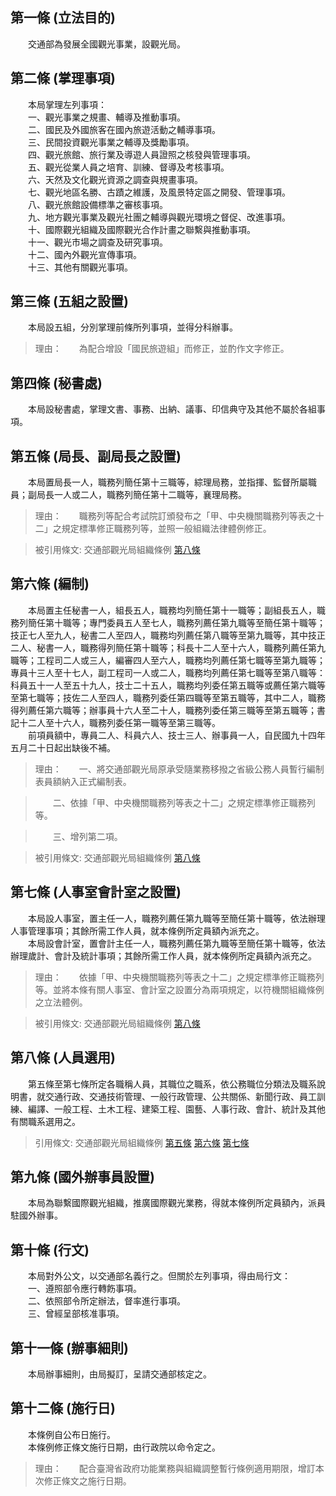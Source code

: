 第一條 (立法目的)
-----------------
　　交通部為發展全國觀光事業，設觀光局。  


第二條 (掌理事項)
-----------------
　　本局掌理左列事項：  
　　一、觀光事業之規畫、輔導及推動事項。  
　　二、國民及外國旅客在國內旅遊活動之輔導事項。  
　　三、民間投資觀光事業之輔導及獎勵事項。  
　　四、觀光旅館、旅行業及導遊人員證照之核發與管理事項。  
　　五、觀光從業人員之培育、訓練、督導及考核事項。  
　　六、天然及文化觀光資源之調查與規畫事項。  
　　七、觀光地區名勝、古蹟之維護，及風景特定區之開發、管理事項。  
　　八、觀光旅館設備標準之審核事項。  
　　九、地方觀光事業及觀光社團之輔導與觀光環境之督促、改進事項。  
　　十、國際觀光組織及國際觀光合作計畫之聯繫與推動事項。  
　　十一、觀光市場之調查及研究事項。  
　　十二、國內外觀光宣傳事項。  
　　十三、其他有關觀光事項。  


第三條 (五組之設置)
-------------------
　　本局設五組，分別掌理前條所列事項，並得分科辦事。  
> 理由：　　為配合增設「國民旅遊組」而修正，並酌作文字修正。



第四條 (秘書處)
---------------
　　本局設秘書處，掌理文書、事務、出納、議事、印信典守及其他不屬於各組事項。  


第五條 (局長、副局長之設置)
---------------------------
　　本局置局長一人，職務列簡任第十三職等，綜理局務，並指揮、監督所屬職員；副局長一人或二人，職務列簡任第十二職等，襄理局務。  
> 理由：　　職務列等配合考試院訂頒發布之「甲、中央機關職務列等表之十二」之規定標準修正職務列等，並照一般組織法律體例修正。

> 被引用條文: 交通部觀光局組織條例 [第八條](2003#第八條-人員選用)



第六條 (編制)
-------------
　　本局置主任秘書一人，組長五人，職務均列簡任第十一職等；副組長五人，職務列簡任第十職等；專門委員五人至七人，職務列薦任第九職等至簡任第十職等；技正七人至九人，秘書二人至四人，職務均列薦任第八職等至第九職等，其中技正二人、秘書一人，職務得列簡任第十職等；科長十二人至十六人，職務列薦任第九職等；工程司二人或三人，編審四人至六人，職務均列薦任第七職等至第九職等；專員十三人至十七人，副工程司一人或二人，職務均列薦任第七職等至第八職等：科員五十一人至五十九人，技士二十五人，職務均列委任第五職等或薦任第六職等至第七職等；技佐二人至四人，職務列委任第四職等至第五職等，其中二人，職務得列薦任第六職等；辦事員十六人至二十人，職務列委任第三職等至第五職等；書記十二人至十六人，職務列委任第一職等至第三職等。  
　　前項員額中，專員二人、科員六人、技士三人、辦事員一人，自民國九十四年五月二十日起出缺後不補。  
> 理由：　　一、將交通部觀光局原承受隨業務移撥之省級公務人員暫行編制表員額納入正式編制表。

> 　　二、依據「甲、中央機關職務列等表之十二」之規定標準修正職務列等。

> 　　三、增列第二項。

> 被引用條文: 交通部觀光局組織條例 [第八條](2003#第八條-人員選用)



第七條 (人事室會計室之設置)
---------------------------
　　本局設人事室，置主任一人，職務列薦任第九職等至簡任第十職等，依法辦理人事管理事項；其餘所需工作人員，就本條例所定員額內派充之。  
　　本局設會計室，置會計主任一人，職務列薦任第九職等至簡任第十職等，依法辦理歲計、會計及統計事項；其餘所需工作人員，就本條例所定員額內派充之。  
> 理由：　　依據「甲、中央機關職務列等表之十二」之規定標準修正職務列等。並將本條有關人事室、會計室之設置分為兩項規定，以符機關組織條例之立法體例。

> 被引用條文: 交通部觀光局組織條例 [第八條](2003#第八條-人員選用)



第八條 (人員選用)
-----------------
　　第五條至第七條所定各職稱人員，其職位之職系，依公務職位分類法及職系說明書，就交通行政、交通技術管理、一般行政管理、公共關係、新聞行政、員工訓練、編譯、一般工程、土木工程、建築工程、園藝、人事行政、會計、統計及其他有關職系選用之。  
> 引用條文: 交通部觀光局組織條例 [第五條](2003#第五條-局長、副局長之設置) [第六條](2003#第六條-編制) [第七條](2003#第七條-人事室會計室之設置)



第九條 (國外辦事員設置)
-----------------------
　　本局為聯繫國際觀光組織，推廣國際觀光業務，得就本條例所定員額內，派員駐國外辦事。  


第十條 (行文)
-------------
　　本局對外公文，以交通部名義行之。但關於左列事項，得由局行文：  
　　一、遵照部令應行轉飭事項。  
　　二、依照部令所定辦法，督率進行事項。  
　　三、曾經呈部核准事項。  


第十一條 (辦事細則)
-------------------
　　本局辦事細則，由局擬訂，呈請交通部核定之。  


第十二條 (施行日)
-----------------
　　本條例自公布日施行。  
　　本條例修正條文施行日期，由行政院以命令定之。  
> 理由：　　配合臺灣省政府功能業務與組織調整暫行條例適用期限，增訂本次修正條文之施行日期。